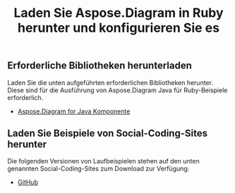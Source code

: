 ﻿---
title: Laden Sie Aspose.Diagram in Ruby herunter und konfigurieren Sie es
type: docs
weight: 10
url: /de/java/download-and-configure-aspose-diagram-in-ruby/
---
## **Erforderliche Bibliotheken herunterladen**
Laden Sie die unten aufgeführten erforderlichen Bibliotheken herunter. Diese sind für die Ausführung von Aspose.Diagram Java für Ruby-Beispiele erforderlich.

- [Aspose.Diagram for Java Komponente](https://repository.aspose.com/webapp/#/artifacts/browse/tree/General/repo/com/aspose/aspose-diagram)
## **Laden Sie Beispiele von Social-Coding-Sites herunter**
Die folgenden Versionen von Laufbeispielen stehen auf den unten genannten Social-Coding-Sites zum Download zur Verfügung:

- [GitHub](https://github.com/asposediagram/Aspose.Diagram-for-Java/tree/master/Plugins/Aspose_Diagram_Java_for_Ruby)
